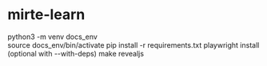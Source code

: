 # mirte-learn

python3 -m venv docs_env                             
source docs_env/bin/activate
pip install -r requirements.txt
playwright install (optional with --with-deps)
make revealjs